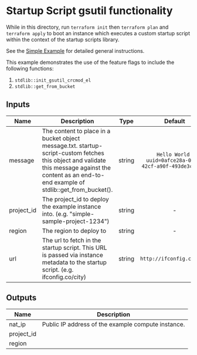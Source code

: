 # Startup Script gsutil functionality

While in this directory, run `terraform init` then `terraform plan` and
`terraform apply` to boot an instance which executes a custom startup script
within the context of the startup scripts library.

See the [Simple Example](/examples/simple_example/README.md) for detailed
general instructions.

This example demonstrates the use of the feature flags to include the following
functions:

 1. `stdlib::init_gsutil_crcmod_el`
 2. `stdlib::get_from_bucket`

[^]: (autogen_docs_start)


## Inputs

| Name | Description | Type | Default | Required |
|------|-------------|:----:|:-----:|:-----:|
| message | The content to place in a bucket object message.txt. startup-script-custom fetches this object and validate this message against the content as an end-to-end example of stdlib::get_from_bucket(). | string | `Hello World! uuid=0afce28a-057b-42cf-a90f-493de3c0666b` | no |
| project_id | The project_id to deploy the example instance into.  (e.g. "simple-sample-project-1234") | string | - | yes |
| region | The region to deploy to | string | - | yes |
| url | The url to fetch in the startup script.  This URL is passed via instance metadata to the startup script.  (e.g. ifconfig.co/city) | string | `http://ifconfig.co/json` | no |

## Outputs

| Name | Description |
|------|-------------|
| nat_ip | Public IP address of the example compute instance. |
| project_id |  |
| region |  |

[^]: (autogen_docs_end)
